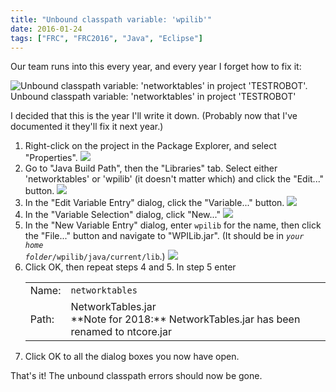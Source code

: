 ```yaml
---
title: "Unbound classpath variable: 'wpilib'"
date: 2016-01-24
tags: ["FRC", "FRC2016", "Java", "Eclipse"]
---
```

Our team runs into this every year, and every year I forget how to fix it:

<img src="/blog/post/Unbound-classpath-variable-wpilib/error-unbound-classpath.png" alt="Unbound classpath variable: 'networktables' in project 'TESTROBOT'. Unbound classpath variable: 'networktables' in project 'TESTROBOT'"/>

I decided that this is the year I'll write it down. (Probably now that I've documented it they'll fix it next year.)

<!--more-->

1. Right-click on the project in the Package Explorer, and select "Properties".
   ![](1-menu-properties.png)
2. Go to "Java Build Path", then the "Libraries" tab.
   Select either 'networktables' or 'wpilib' (it doesn't matter which) and click the "Edit..." button.
   ![](2-edit-library.png)
3. In the "Edit Variable Entry" dialog, click the "Variable..." button.
   ![](3-edit-variable-entry.png)
4. In the "Variable Selection" dialog, click "New..."
   ![](4-new-variable.png)
5. In the "New Variable Entry" dialog, enter `wpilib` for the name, then click the "File..." button and navigate to "WPILib.jar". (It should be in <code><var>your home folder</var>/wpilib/java/current/lib</code>.)
   ![](5-enter-wpilib.png)
6. Click OK, then repeat steps 4 and 5. In step 5 enter
   <table class="table table-condensed">
      <tr><td>Name:</td><td><code>networktables</code></td></tr>
      <tr><td>Path:</td><td>NetworkTables.jar<br>**Note for 2018:** NetworkTables.jar has been renamed to ntcore.jar</td></tr>
   </table>
7. Click OK to all the dialog boxes you now have open.

That's it! The unbound classpath errors should now be gone.
